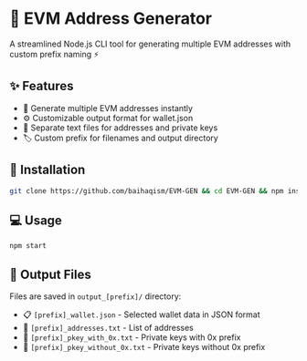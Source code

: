 # 🔑 EVM Address Generator

A streamlined Node.js CLI tool for generating multiple EVM addresses with custom prefix naming ⚡

## ✨ Features
- 🎯 Generate multiple EVM addresses instantly
- ⚙️ Customizable output format for wallet.json
- 📄 Separate text files for addresses and private keys
- 🏷️ Custom prefix for filenames and output directory

## 🚀 Installation
```bash
git clone https://github.com/baihaqism/EVM-GEN && cd EVM-GEN && npm install
```

## 💻 Usage
```bash
npm start
```

## 📁 Output Files
Files are saved in `output_[prefix]/` directory:
- 📋 `[prefix]_wallet.json` - Selected wallet data in JSON format
- 📝 `[prefix]_addresses.txt` - List of addresses
- 🔐 `[prefix]_pkey_with_0x.txt` - Private keys with 0x prefix
- 🔑 `[prefix]_pkey_without_0x.txt` - Private keys without 0x prefix
